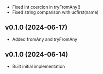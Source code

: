 * Fixed int coercion in tryFromAny()
* Fixed string comparison with ucfirst(name)

## v0.1.0 (2024-06-17)
* Added fromAny and tryFromAny

## v0.1.0 (2024-06-14)
* Built initial implementation
